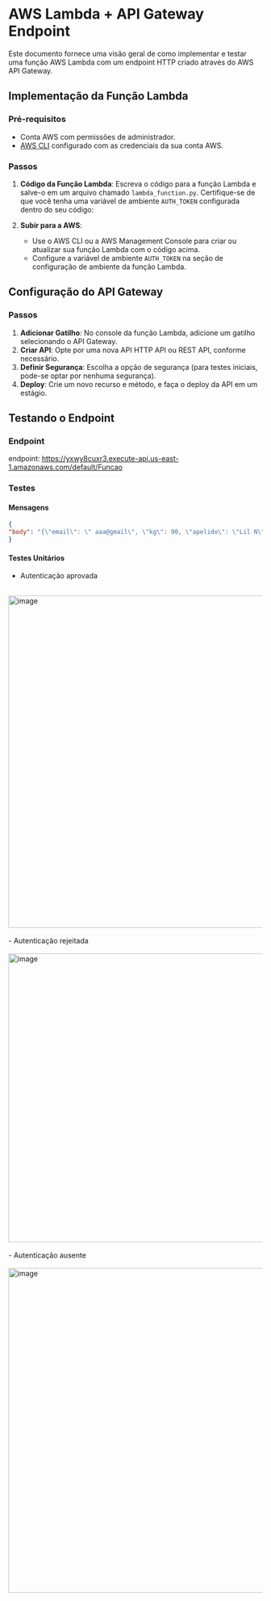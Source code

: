 # AWS Lambda + API Gateway Endpoint

Este documento fornece uma visão geral de como implementar e testar uma função AWS Lambda com um endpoint HTTP criado através do AWS API Gateway.

## Implementação da Função Lambda

### Pré-requisitos

- Conta AWS com permissões de administrador.
- [AWS CLI](https://aws.amazon.com/cli/) configurado com as credenciais da sua conta AWS.

### Passos

1. **Código da Função Lambda**: Escreva o código para a função Lambda e salve-o em um arquivo chamado `lambda_function.py`. Certifique-se de que você tenha uma variável de ambiente `AUTH_TOKEN` configurada dentro do seu código:

2. **Subir para a AWS**:
    - Use o AWS CLI ou a AWS Management Console para criar ou atualizar sua função Lambda com o código acima.
    - Configure a variável de ambiente `AUTH_TOKEN` na seção de configuração de ambiente da função Lambda.

## Configuração do API Gateway

### Passos

1. **Adicionar Gatilho**: No console da função Lambda, adicione um gatilho selecionando o API Gateway.
2. **Criar API**: Opte por uma nova API HTTP API ou REST API, conforme necessário.
3. **Definir Segurança**: Escolha a opção de segurança (para testes iniciais, pode-se optar por nenhuma segurança).
4. **Deploy**: Crie um novo recurso e método, e faça o deploy da API em um estágio.

## Testando o Endpoint

### Endpoint
endpoint: https://yxwy8cuxr3.execute-api.us-east-1.amazonaws.com/default/Funcao
### Testes
#### Mensagens
```json
{
"body": "{\"email\": \" aaa@gmail\", \"kg\": 90, \"apelido\": \"Lil N\"}"
}
````
#### Testes Unitários
- Autenticação aprovada
<br><br>
<img width="658" alt="image" src="https://github.com/MathFidelis/ponderadalambda/blob/main/Screenshot%202023-11-08%20133022.png">
<br><br>
- Autenticação rejeitada
<br><br>
<img width="572" alt="image" src="https://github.com/MathFidelis/ponderadalambda/blob/main/Screenshot%202023-11-08%20133506.png">
<br><br>
- Autenticação ausente
<br><br>
<img width="643" alt="image" src="https://github.com/MathFidelis/ponderadalambda/blob/main/Screenshot%202023-11-08%20134627.png">
<br><br>


